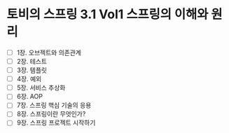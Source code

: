 # 토비의 스프링 3.1 Vol1 스프링의 이해와 원리

- [ ] 1장. 오브젝트와 의존관계
- [ ] 2장. 테스트
- [ ] 3장. 템플릿
- [ ] 4장. 예외
- [ ] 5장. 서비스 추상화
- [ ] 6장. AOP
- [ ] 7장. 스프링 핵심 기술의 응용
- [ ] 8장. 스프링이란 무엇인가?
- [ ] 9장. 스프링 프로젝트 시작하기
